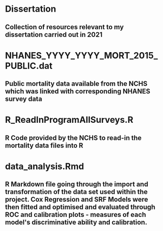 # Dissertation
## Collection of resources relevant to my dissertation carried out in 2021

# NHANES_YYYY_YYYY_MORT_2015_PUBLIC.dat
## Public mortality data available from the NCHS which was linked with corresponding NHANES survey data

# R_ReadInProgramAllSurveys.R
## R Code provided by the NCHS to read-in the mortality data files into R

# data_analysis.Rmd
## R Markdown file going through the import and transformation of the data set used within the project. Cox Regression and SRF Models were then fitted and optimised and evaluated through ROC and calibration plots - measures of each model's discriminative ability and calibration. 
